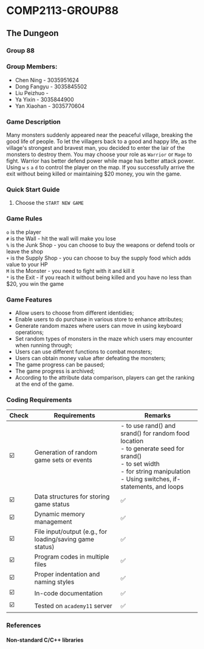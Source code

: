 # COMP2113-GROUP88

## The Dungeon

### Group 88
### Group Members:
* Chen Ning - 3035951624
* Dong Fangyu - 3035845502
* Liu Peizhuo - 
* Ya Yixin - 3035844900
* Yan Xiaohan - 3035770604

### Game Description
Many monsters suddenly appeared near the peaceful village, breaking the good life of people. To let the villagers back to a good and happy life, as the village's strongest and bravest man, you decided to enter the lair of the monsters to destroy them. You may choose your role as `Warrior` or `Mage` to fight. Warrior has better defend power while mage has better attack power.
Using `w` `s` `a` `d` to control the player on the map. If you successfully arrive the exit without being killed or maintaining $20 money, you win the game.

### Quick Start Guide
1. Choose the `START NEW GAME`

### Game Rules 
`o` is the player <br>
`#` is the Wall - hit the wall will make you lose <br>
`%` is the Junk Shop - you can choose to buy the weapons or defend tools or leave the shop <br>
`+` is the Supply Shop - you can choose to buy the supply food which adds value to your HP <br>
`M` is the Monster - you need to fight with it and kill it <br>
`*` is the Exit - if you reach it without being killed and you have no less than $20, you win the game <br>

### Game Features
- Allow users to choose from different identidies;
- Enable users to do purchase in various store to enhance attributes;
- Generate random mazes where users can move in using keyboard operations;
- Set random types of monsters in the maze which users may encounter when running through;
- Users can use different functions to combat monsters;
- Users can obtain money value after defeating the monsters;
- The game progress can be paused;
- The game progress is archived;
- According to the attribute data comparison, players can get the ranking at the end of the game.

### Coding Requirements
| Check | Requirements | Remarks |  
| --- | --- | --- |  
| ☑️ | Generation of random game sets or events  | - <cstdlib> to use rand() and srand() for random food location <br>- <ctime> to generate seed for srand() <br>- <iomanip> to set width <br>- <string> for string manipulation <br>- Using switches, if-statements, and loops|  
| ☑️ | Data structures for storing game status  | ✅|  
| ☑️ | Dynamic memory management  | ✅|  
| ☑️ | File input/output (e.g., for loading/saving game status)  | ✅|  
| ☑️ | Program codes in multiple files  | ✅|  
| ☑️ | Proper indentation and naming styles  | ✅|  
| ☑️ | In-code documentation | ✅|  
| ☑️ | Tested on `academy11` server | ✅|  


### References
#### Non-standard C/C++ libraries
